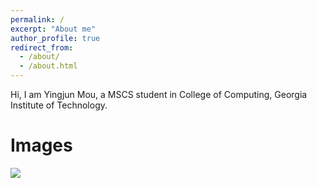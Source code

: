 ```yaml
---
permalink: /
excerpt: "About me"
author_profile: true
redirect_from: 
  - /about/
  - /about.html
---
```


Hi, I am Yingjun Mou, a MSCS student in College of Computing, Georgia Institute of Technology.

# Images

<img src="../images/Homepage_design.jpg">
